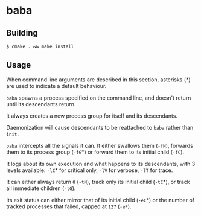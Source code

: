 # baba

## Building

    $ cmake . && make install

## Usage

When command line arguments are described in this section,
asterisks (*) are used to indicate a default behaviour.

`baba` spawns a process specified on the command line,
and doesn't return until its descendants return.

It always creates a new process group for itself and its descendants.

Daemonization will cause descendants to be reattached to
`baba` rather than `init`.

`baba` intercepts all the signals it can.
It either swallows them (`-fN`),
forwards them to its process group (`-fG`*) or
forward them to its initial child (`-fC`).

It logs about its own execution and what happens to its descendants,
with 3 levels available:
`-lC`* for critical only,
`-lV` for verbose,
`-lT` for trace.

It can either always return `0` (`-tN`),
track only its initial child (`-tC`*),
or track all immediate children (`-tG`).

Its exit status can either mirror that of its initial child (`-eC`*)
or the number of tracked processes that failed, capped at `127` (`-eF`).
